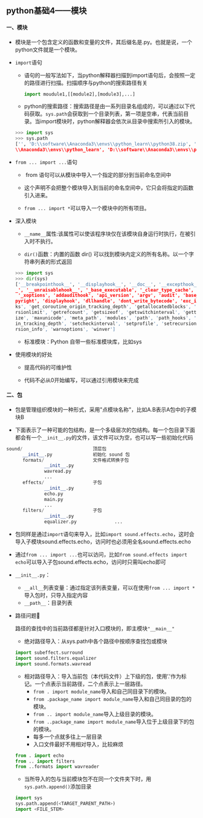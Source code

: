 ## python基础4——模块

#### 一、模块

+ 模块是一个包含定义的函数和变量的文件，其后缀名是.py。也就是说，一个python文件就是一个模块。

+ `import`语句
  
  + 语句的一般写法如下，当python解释器扫描到import语句后，会按照一定的路径进行扫描。扫描顺序与python的搜索路径有关
    
    ```python
    import moudule1,[[module2],[module3],...]
    ```
  
  + python的搜索路径：搜索路径是由一系列目录名组成的，可以通过以下代码获取。`sys.path`会获取到一个目录列表，第一项是空串，代表当前目录。当import模块时，python解释器会依次从目录中搜索所引入的模块。
  
  ```python
  >>> import sys
  >>> sys.path
  ['', 'D:\\software\\Anaconda3\\envs\\python_learn\\python38.zip', 'D:\\software\\Anaconda3\\envs\\python_learn\\DLLs', 'D:\\software\\Anaconda3\\envs\\python_learn\\lib', 'D:\\software
  \\Anaconda3\\envs\\python_learn', 'D:\\software\\Anaconda3\\envs\\python_learn\\lib\\site-packages']
  ```

+ `from ... import ...`语句
  
  +  from 语句可以从模块中导入一个指定的部分到当前命名空间中
  
  + 这个声明不会把整个模块导入到当前的命名空间中，它只会将指定的函数引入进来。
  
  + `from ... import *`可以导入一个模块中的所有项目。

+ 深入模块
  
  + `__name__`属性:该属性可以使该程序块仅在该模块自身运行时执行，在被引入时不执行。
  
  + `dir()`函数：内置的函数 dir() 可以找到模块内定义的所有名称。以一个字符串列表的形式返回
  
  ```python
  >>> import sys
  >>> dir(sys)
  ['__breakpointhook__', '__displayhook__', '__doc__', '__excepthook__', '__interactivehook__', '__loader__', '__name__', '__package__', '__spec__', '__stderr__', '__stdin__', '__stdout_
  _', '__unraisablehook__', '_base_executable', '_clear_type_cache', '_current_frames', '_debugmallocstats', '_enablelegacywindowsfsencoding', '_framework', '_getframe', '_git', '_home',
   '_xoptions', 'addaudithook', 'api_version', 'argv', 'audit', 'base_exec_prefix', 'base_prefix', 'breakpointhook', 'builtin_module_names', 'byteorder', 'call_tracing', 'callstats', 'co
  pyright', 'displayhook', 'dllhandle', 'dont_write_bytecode', 'exc_info', 'excepthook', 'exec_prefix', 'executable', 'exit', 'flags', 'float_info', 'float_repr_style', 'get_asyncgen_hoo
  ks', 'get_coroutine_origin_tracking_depth', 'getallocatedblocks', 'getcheckinterval', 'getdefaultencoding', 'getfilesystemencodeerrors', 'getfilesystemencoding', 'getprofile', 'getrecu
  rsionlimit', 'getrefcount', 'getsizeof', 'getswitchinterval', 'gettrace', 'getwindowsversion', 'hash_info', 'hexversion', 'implementation', 'int_info', 'intern', 'is_finalizing', 'maxs
  ize', 'maxunicode', 'meta_path', 'modules', 'path', 'path_hooks', 'path_importer_cache', 'platform', 'prefix', 'ps1', 'ps2', 'pycache_prefix', 'set_asyncgen_hooks', 'set_coroutine_orig
  in_tracking_depth', 'setcheckinterval', 'setprofile', 'setrecursionlimit', 'setswitchinterval', 'settrace', 'stderr', 'stdin', 'stdout', 'thread_info', 'unraisablehook', 'version', 've
  rsion_info', 'warnoptions', 'winver']
  ```
  
  + 标准模块：Python 自带一些标准模块库，比如sys

+ 使用模块的好处
  
  + 提高代码的可维护性
  
  + 代码不必从0开始编写，可以通过引用模块来完成

#### 二、包

+ 包是管理组织模块的一种形式，采用"点模块名称"，比如A.B表示A包中的子模块B

+ 下面表示了一种可能的包结构，是一个多级层次的包结构。每一个包目录下面都会有一个`__init__.py`的文件，该文件可以为空，也可以写一些初始化代码

```python
sound/                          顶层包
      __init__.py               初始化 sound 包
      formats/                  文件格式转换子包
              __init__.py
              wavread.py
              ...
      effects/                  子包
              __init__.py
              echo.py
              main.py
              ...
      filters/                  子包
              __init__.py
              equalizer.py              ...
```

+ 包同样是通过`import`语句来导入，比如`import sound.effects.echo`，这时会导入子模块sound.effects.echo，访问时也必须用全名sound.effects.echo

+ 通过`from ... import ...`也可以访问，比如`from sound.effects import echo`可以导入子包sound.effects.echo，访问时只需叫echo即可

+ `__init__.py`：
  
  + `__all__`列表变量：通过指定该列表变量，可以在使用`from ... import * `导入包时，只导入指定内容
  + `__path__`：目录列表

+ 路径问题:sparkling_heart:
  
  路径的查找中的当前路径都是针对入口模块的，即主模块`"__main__"`
  
  + 绝对路径导入：从sys.path中各个路径中按顺序查找包或模块
  
  ```python
  import subeffect.surround
  import sound.filters.equalizer
  import sound.formats.wavread
  ```
  
  + 相对路径导入：导入当前包（本代码文件）上下级的包，使用’.'作为标记。一个点表示当前路径，二个点表示上一层路径。
    + `from . import module_name`导入和自己同目录下的模块。
    + `from .package_name import module_name`导入和自己同目录的包的模块。
    + `from .. import module_name`导入上级目录的模块。
    + `from ..package_name import module_name`导入位于上级目录下的包的模块。
    + 每多一个点就多往上一层目录
    + 入口文件最好不用相对导入，比较麻烦
  
  ```python
  from . import echo
  from .. import filters
  from ..formats import wavreader
  ```
  
  + 当所导入的包与当前模块包不在同一个文件夹下时，用`sys.path.append()`添加目录
  
  ```python
  import sys
  sys.path.append(<TARGET_PARENT_PATH>)
  import <FILE_STEM>
  ```
  
  
